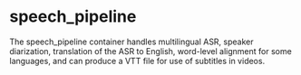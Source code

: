 # speech_pipeline
The speech_pipeline container handles multilingual ASR, speaker diarization, translation of the ASR to English, word-level alignment for some languages, and can produce a VTT file for use of subtitles in videos. 
